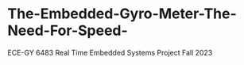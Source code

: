 # The-Embedded-Gyro-Meter-The-Need-For-Speed-
ECE-GY 6483 Real Time Embedded Systems Project Fall 2023
